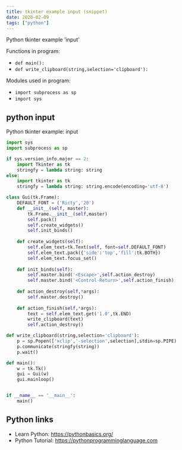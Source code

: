 ```yaml
---
title: tkinter example input (snippet)
date: 2020-02-09
tags: ["python"]
---
```

Python tkinter example 'input'

Functions in program: 
* `def main():`
* `def write_clipboard(string,selection='clipboard'):`

Modules used in program: 
* `import subprocess as sp`
* `import sys`

## python input

Python tkinter example: input

```python
import sys
import subprocess as sp

if sys.version_info.major == 2:
    import Tkinter as tk
    stringfy = lambda string: string
else:
    import tkinter as tk
    stringfy = lambda string: string.encode(encoding='utf-8')

class Gui(tk.Frame):
    DEFAULT_FONT = ('Ricty','20')
    def __init__(self, master):
        tk.Frame.__init__(self,master)
        self.pack()
        self.create_widgets()
        self.init_binds()
    
    def create_widgets(self):
        self.elem_text=tk.Text(self, font=self.DEFAULT_FONT)
        self.elem_text.pack({'side':'top','fill':tk.BOTH})
        self.elem_text.focus_set()
    
    def init_binds(self):
        self.master.bind('<Escape>',self.action_destroy)
        self.master.bind('<Control-Return>',self.action_finish)
    
    def action_destroy(self,*args):
        self.master.destroy()
    
    def action_finish(self,*args):
        text = self.elem_text.get('1.0',tk.END)
        write_clipboard(text)
        self.action_destroy()

def write_clipboard(string,selection='clipboard'):
    p = sp.Popen(['xclip','-selection',selection],stdin=sp.PIPE)
    p.communicate(stringfy(string))
    p.wait()

def main():
    w = tk.Tk()
    gui = Gui(w)
    gui.mainloop()


if __name__ == '__main__':
    main()


```

## Python links

- Learn Python: https://pythonbasics.org/
- Python Tutorial: https://pythonprogramminglanguage.com
